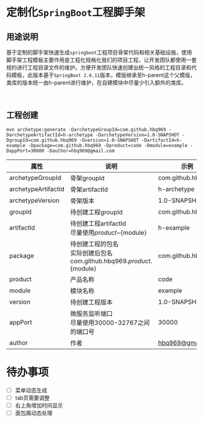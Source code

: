 # 定制化`SpringBoot`工程脚手架



## 用途说明

​	基于定制的脚手架快速生成`springboot`工程项目骨架代码和相关基础设施，使用脚手架工程模板主要作用是工程化规格化我们的项目工程，让开发团队都使用一套规约进行工程目录文件的维护。方便开发团队快速创建出统一风格的工程目录和代码模板，此版本基于`SpringBoot 2.6.11`版本，模版继承至h-parent这个父模版，类库的版本统一由h-parent进行维护，在自建模块中尽量少引入额外的类库。



<br/>

## 工程创建

```
mvn archetype:generate -DarchetypeGroupId=com.github.hbq969 -DarchetypeArtifactId=h-archetype -DarchetypeVersion=1.0-SNAPSHOT -DgroupId=com.github.hbq969 -Dversion=1.0-SNAPSHOT -DartifactId=h-example -Dpackage=com.github.hbq969 -Dproduct=code -Dmodule=example -DappPort=30000 -Dauthor=hbq969@gmail.com
```



| **属性**            | **说明**                                                     | **示例**          |
| ------------------- | ------------------------------------------------------------ | ----------------- |
| archetypeGroupId    | 骨架groupId                                                  | com.github.hbq969 |
| archetypeArtifactId | 骨架artifactId                                               | h-archetype       |
| archetypeVersion    | 骨架版本                                                     | 1.0-SNAPSHOT      |
| groupId             | 待创建工程groupId                                            | com.github.hbq969 |
| artifactId          | 待创建工程artifactId<br/>尽量使用${product}-${module}        | h-example         |
| package             | 待创建工程的包名<br/>实际创建后包名<br/>com.github.hbq969.${product}.${module} | com.github.hbq969 |
| product             | 产品名称                                                     | code              |
| module              | 模块名称                                                     | example           |
| version             | 待创建工程版本                                               | 1.0-SNAPSHOT      |
| appPort             | 微服务监听端口<br/>尽量使用30000-32767之间的端口号           | 30000             |
| author              | 作者                                                         | hbq969@gmail.com  |

# 待办事项
- [ ] 菜单动态生成  
- [ ] tab页需要调整
- [ ] 右上角增加时间显示
- [ ] 面包屑动态处理

